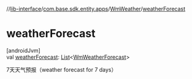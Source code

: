 //[lib-interface](../../../index.md)/[com.base.sdk.entity.apps](../index.md)/[WmWeather](index.md)/[weatherForecast](weather-forecast.md)

# weatherForecast

[androidJvm]\
val [weatherForecast](weather-forecast.md): [List](https://kotlinlang.org/api/latest/jvm/stdlib/kotlin.collections/-list/index.html)&lt;[WmWeatherForecast](../-wm-weather-forecast/index.md)&gt;

7天天气预报（weather forecast for 7 days）
